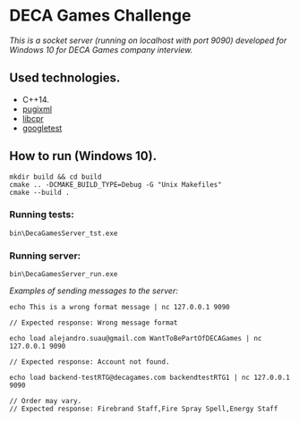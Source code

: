 # DECA Games Challenge

_This is a socket server (running on localhost with port 9090) developed for Windows 10 for DECA Games company interview._

## Used technologies.

* C++14.
* [pugixml](https://github.com/zeux/pugixml)
* [libcpr](https://github.com/libcpr/cpr)
* [googletest](https://github.com/google/googletest)

## How to run (Windows 10).

```
mkdir build && cd build
cmake .. -DCMAKE_BUILD_TYPE=Debug -G "Unix Makefiles"
cmake --build .
```

### Running tests:
```
bin\DecaGamesServer_tst.exe
```

### Running server:
```
bin\DecaGamesServer_run.exe
```
_Examples of sending messages to the server:_

```
echo This is a wrong format message | nc 127.0.0.1 9090

// Expected response: Wrong message format
```

```
echo load alejandro.suau@gmail.com WantToBePartOfDECAGames | nc 127.0.0.1 9090

// Expected response: Account not found.
```

```
echo load backend-testRTG@decagames.com backendtestRTG1 | nc 127.0.0.1 9090

// Order may vary.
// Expected response: Firebrand Staff,Fire Spray Spell,Energy Staff
```